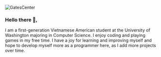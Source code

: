 ![GatesCenter](https://user-images.githubusercontent.com/82999461/143978115-54aee7f2-ad1a-47a9-b94f-61db0c1b220d.jpg)
### Hello there 👋,
I am a first-generation Vietnamese American student at the University of Washington majoring in Computer Science. I enjoy coding and playing games in my free time. I have a joy for learning and improving myself and hope to develop myself more as a programmer here, as I add more projects over time.


<!--
**phtran1/phtran1** is a ✨ _special_ ✨ repository because its `README.md` (this file) appears on your GitHub profile.

Here are some ideas to get you started:

- 🔭 I’m currently working on ...
- 🌱 I’m currently learning ...
- 👯 I’m looking to collaborate on ...
- 🤔 I’m looking for help with ...
- 💬 Ask me about ...
- 📫 How to reach me: ...
- 😄 Pronouns: ...
- ⚡ Fun fact: ...
-->
